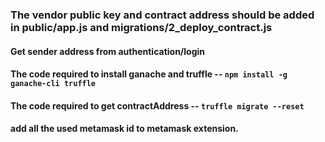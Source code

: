 ### The vendor public key and contract address should be added in public/app.js and migrations/2_deploy_contract.js

#### Get sender address from authentication/login

#### The code required to install ganache and truffle -- ```npm install -g ganache-cli truffle```

#### The code required to get contractAddress -- ```truffle migrate --reset``` 

#### add all the used metamask id to metamask extension.